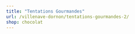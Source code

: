 ```yaml
---
title: "Tentations Gourmandes"
url: /villenave-dornon/tentations-gourmandes-2/
shop: chocolat
---
```

